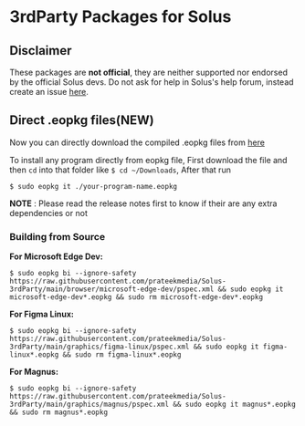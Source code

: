 # 3rdParty Packages for Solus
## Disclaimer
These packages are **not official**, they are neither supported nor endorsed by the official Solus devs. Do not ask for help in Solus's help forum, instead create an issue [here](https://github.com/prateekmedia/Solus-3rdParty/issues).

## Direct .eopkg files(NEW)
Now you can directly download the compiled .eopkg files from [here](https://github.com/prateekmedia/Solus-3rdParty/releases/latest)

To install any program directly from eopkg file, First download the file and then `cd` into that folder like `$ cd ~/Downloads`, After that run  
```
$ sudo eopkg it ./your-program-name.eopkg
```
**NOTE** : Please read the release notes first to know if their are any extra dependencies or not

### Building from Source

**For Microsoft Edge Dev:**  
```
$ sudo eopkg bi --ignore-safety https://raw.githubusercontent.com/prateekmedia/Solus-3rdParty/main/browser/microsoft-edge-dev/pspec.xml && sudo eopkg it microsoft-edge-dev*.eopkg && sudo rm microsoft-edge-dev*.eopkg
```
**For Figma Linux:**  
```
$ sudo eopkg bi --ignore-safety https://raw.githubusercontent.com/prateekmedia/Solus-3rdParty/main/graphics/figma-linux/pspec.xml && sudo eopkg it figma-linux*.eopkg && sudo rm figma-linux*.eopkg
```
**For Magnus:**  
```
$ sudo eopkg bi --ignore-safety https://raw.githubusercontent.com/prateekmedia/Solus-3rdParty/main/graphics/magnus/pspec.xml && sudo eopkg it magnus*.eopkg && sudo rm magnus*.eopkg
```
